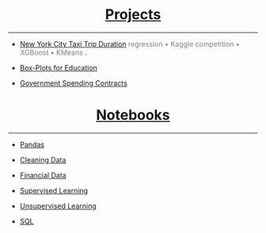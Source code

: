 <a name="Home"></A>
	
<h1 align="center"><a href="projects.html">Projects</a></h1>	
<hr>

* [New York City Taxi Trip Duration](nyctaxi.md) <span style="color:grey">regression &#8226; Kaggle competition &#8226; XGBoost &#8226; KMeans </span>.

* [Box-Plots for Education](boxplots.md)

* [Government Spending Contracts](gov.md)

<h1 align="center"><a href="notebooks.html">Notebooks</a></h1>	
<hr>

* [Pandas](pandas.html#bottom)

* [Cleaning Data](cleaning_data.html#bottom)

* [Financial Data](financial.html#bottom)

* [Supervised Learning](supervised_learning.html#bottom)

* [Unsupervised Learning](unsupervised_learning.html#bottom)

* [SQL](SQL.md)
